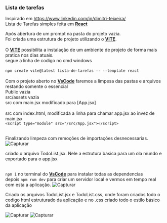 ### Lista de tarefas
Inspirado em https://www.linkedin.com/in/dimitri-teixeira/</br>
Lista de Tarefas simples feita em [**React**](https://react.dev/)

Após abertura de um prompt na pasta do projeto vazia.</br> 
Foi criada uma estrutura de projeto utilizando o [**VITE**](https://vitejs.dev/).</br>
</br>
O [**VITE**](https://vitejs.dev/) possibilita a instalação de um ambiente de projeto de forma mais pratica nos dias atuais.</br>
segue a linha de codigo no cmd windows</br>
</br>
`npm create vite@latest lista-de-tarefas -- --template react`</br>
</br>
Com o projeto aberto no [**VsCode**](https://code.visualstudio.com/) faremos a limpesa das pastas e arquivos restando somente o essencial</br>
Public vazia</br>
src/assets vazia</br>
src com main.jsx modificado para [App.jsx]</br>
</br>
src com index.html, modificada a linha para chamar app.jsx ao invez de main.jsx</br>
`<script type="module" src="/src/App.jsx"></script>`</br>
</br>

Finalizando limpeza com remoções de importações desnecessarias.
![Capturar](https://user-images.githubusercontent.com/101286798/230476409-9e2e6221-9c5b-43d4-8761-7e9f26676622.JPG)

criado o arquivo TodoList.jsx. Nele a estrutura basica para um ola mundo e exportado para o app.jsx</br>
</br>

`npm i` no terminal do [**VsCode**](https://code.visualstudio.com/) para instalar todas as dependencias </br>
depois `npm rum dev` para criar um servidor local e vermos em tempo real com esta a aplicação.
![Capturar](https://user-images.githubusercontent.com/101286798/230487733-f4ec3894-59d6-4c9c-9001-42539b2d7b97.JPG)

Criado os arquivos TodoList.jsx e TodoList.css, onde foram criados todo o codigo html estruturado da aplicação e no .css criado todo o estilo básico da aplicação

![Capturar](https://user-images.githubusercontent.com/101286798/230507059-e76e50cb-05e7-4e6e-9118-f15d7e4b617d.JPG)
![Capturar](https://user-images.githubusercontent.com/101286798/230507197-32b66f8e-c0e5-4c55-9a9c-efb8ecdaf185.JPG)
